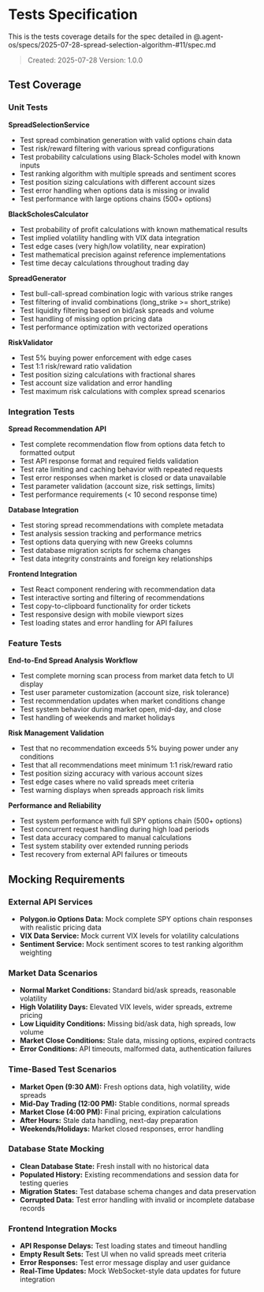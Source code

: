 # Tests Specification

This is the tests coverage details for the spec detailed in @.agent-os/specs/2025-07-28-spread-selection-algorithm-#11/spec.md

> Created: 2025-07-28
> Version: 1.0.0

## Test Coverage

### Unit Tests

**SpreadSelectionService**
- Test spread combination generation with valid options chain data
- Test risk/reward filtering with various spread configurations  
- Test probability calculations using Black-Scholes model with known inputs
- Test ranking algorithm with multiple spreads and sentiment scores
- Test position sizing calculations with different account sizes
- Test error handling when options data is missing or invalid
- Test performance with large options chains (500+ options)

**BlackScholesCalculator**
- Test probability of profit calculations with known mathematical results
- Test implied volatility handling with VIX data integration
- Test edge cases (very high/low volatility, near expiration)
- Test mathematical precision against reference implementations
- Test time decay calculations throughout trading day

**SpreadGenerator**  
- Test bull-call-spread combination logic with various strike ranges
- Test filtering of invalid combinations (long_strike >= short_strike)
- Test liquidity filtering based on bid/ask spreads and volume
- Test handling of missing option pricing data
- Test performance optimization with vectorized operations

**RiskValidator**
- Test 5% buying power enforcement with edge cases
- Test 1:1 risk/reward ratio validation 
- Test position sizing calculations with fractional shares
- Test account size validation and error handling
- Test maximum risk calculations with complex spread scenarios

### Integration Tests

**Spread Recommendation API**
- Test complete recommendation flow from options data fetch to formatted output
- Test API response format and required fields validation
- Test rate limiting and caching behavior with repeated requests
- Test error responses when market is closed or data unavailable
- Test parameter validation (account size, risk settings, limits)
- Test performance requirements (< 10 second response time)

**Database Integration**
- Test storing spread recommendations with complete metadata
- Test analysis session tracking and performance metrics
- Test options data querying with new Greeks columns
- Test database migration scripts for schema changes
- Test data integrity constraints and foreign key relationships

**Frontend Integration**  
- Test React component rendering with recommendation data
- Test interactive sorting and filtering of recommendations
- Test copy-to-clipboard functionality for order tickets
- Test responsive design with mobile viewport sizes
- Test loading states and error handling for API failures

### Feature Tests

**End-to-End Spread Analysis Workflow**
- Test complete morning scan process from market data fetch to UI display
- Test user parameter customization (account size, risk tolerance)
- Test recommendation updates when market conditions change
- Test system behavior during market open, mid-day, and close
- Test handling of weekends and market holidays

**Risk Management Validation**
- Test that no recommendation exceeds 5% buying power under any conditions
- Test that all recommendations meet minimum 1:1 risk/reward ratio
- Test position sizing accuracy with various account sizes
- Test edge cases where no valid spreads meet criteria
- Test warning displays when spreads approach risk limits

**Performance and Reliability**
- Test system performance with full SPY options chain (500+ options)
- Test concurrent request handling during high load periods
- Test data accuracy compared to manual calculations
- Test system stability over extended running periods
- Test recovery from external API failures or timeouts

## Mocking Requirements

### External API Services
- **Polygon.io Options Data:** Mock complete SPY options chain responses with realistic pricing data
- **VIX Data Service:** Mock current VIX levels for volatility calculations
- **Sentiment Service:** Mock sentiment scores to test ranking algorithm weighting

### Market Data Scenarios
- **Normal Market Conditions:** Standard bid/ask spreads, reasonable volatility
- **High Volatility Days:** Elevated VIX levels, wider spreads, extreme pricing
- **Low Liquidity Conditions:** Missing bid/ask data, high spreads, low volume
- **Market Close Conditions:** Stale data, missing options, expired contracts
- **Error Conditions:** API timeouts, malformed data, authentication failures

### Time-Based Test Scenarios
- **Market Open (9:30 AM):** Fresh options data, high volatility, wide spreads
- **Mid-Day Trading (12:00 PM):** Stable conditions, normal spreads
- **Market Close (4:00 PM):** Final pricing, expiration calculations
- **After Hours:** Stale data handling, next-day preparation
- **Weekends/Holidays:** Market closed responses, error handling

### Database State Mocking
- **Clean Database State:** Fresh install with no historical data
- **Populated History:** Existing recommendations and session data for testing queries
- **Migration States:** Test database schema changes and data preservation
- **Corrupted Data:** Test error handling with invalid or incomplete database records

### Frontend Integration Mocks
- **API Response Delays:** Test loading states and timeout handling
- **Empty Result Sets:** Test UI when no valid spreads meet criteria  
- **Error Responses:** Test error message display and user guidance
- **Real-Time Updates:** Mock WebSocket-style data updates for future integration